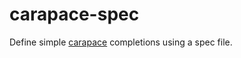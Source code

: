 # carapace-spec

Define simple [carapace](https://github.com/rsteube/carapace) completions using a spec file.
